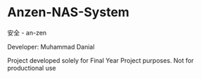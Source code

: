 # Anzen-NAS-System
安全 - an-zen

Developer: Muhammad Danial

Project developed solely for Final Year Project purposes. Not for productional use
